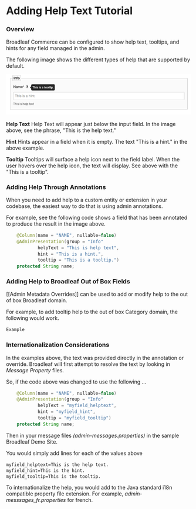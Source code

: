 
# Adding Help Text Tutorial

### Overview
Broadleaf Commerce can be configured to show help text, tooltips, and hints for any field managed in the admin.  

The following image shows the different types of help that are supported by default.

![Field Help Examples](_img/help-examples.png)

**Help Text** 
Help Text will appear just below the input field.    In the image above, see the phrase, "This is the help text." 

**Hint**
Hints appear in a field when it is empty.    The text "This is a hint." in the above example.

**Tooltip**
Tooltips will surface a help icon next to the field label.   When the user hovers over the help icon, the text will display.   See above with the "This is a tooltip".


### Adding Help Through Annotations 
When you need to add help to a custom entity or extension in your codebase, the easiest way to do that is using admin annotations.  

For example, see the following code shows a field that has been annotated to produce the result in the image above.

```java
    @Column(name = "NAME", nullable=false)
    @AdminPresentation(group = "Info"            
            helpText = "This is help text",
            hint = "This is a hint.",
            tooltip = "This is a tooltip.")
    protected String name;
```


### Adding Help to Broadleaf Out of Box Fields 
[[Admin Metadata Overrides]] can be used to add or modify help to the out of box Broadleaf domain.

For example, to add tooltip help to the out of box Category domain, the following would work. 

```java
Example

```


### Internationalization Considerations 
In the examples above, the text was provided directly in the annotation or override.    Broadleaf will first attempt to resolve the text by looking in _Message Property_ files.

So, if the code above was changed to use the following ... 

```java
    @Column(name = "NAME", nullable=false)
    @AdminPresentation(group = "Info"            
            helpText = "myfield_helptext",
            hint = "myfield_hint",
            tooltip = "myfield_tooltip")
    protected String name;
```

Then in your message files _(admin-messages.properties)_ in the sample Broadleaf Demo Site.  

You would simply add lines for each of the values above

```
myfield_helptext=This is the help text.
myfield_hint=This is the hint.
myfield_tooltip=This is the tooltip.
```
 
To internationalize the help, you would add to the Java standard i18n compatible property file extension.   For example, _admin-messsages_fr.properties_ for french.    
